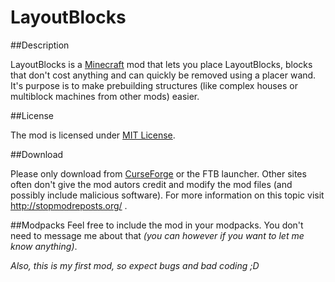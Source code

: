 # LayoutBlocks

##Description

LayoutBlocks is a [Minecraft](https://minecraft.net/) mod that lets you place LayoutBlocks, blocks that don't cost anything and can quickly be removed using a placer wand. It's purpose is to make prebuilding structures (like complex houses or multiblock machines from other mods) easier.


##License

The mod is licensed under [MIT License](https://opensource.org/licenses/MIT).


##Download 

Please only download from [CurseForge](https://minecraft.curseforge.com/projects/layoutblocks) or the FTB launcher. Other sites often don't give the mod autors credit and modify the mod files (and possibly include malicious software). For more information on this topic visit http://stopmodreposts.org/ .


##Modpacks
Feel free to include the mod in your modpacks. You don't need to message me about that *(you can however if you want to let me know anything)*.


*Also, this is my first mod, so expect bugs and bad coding ;D*

